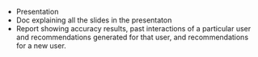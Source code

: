 * Presentation
* Doc explaining all the slides in the presentaton
* Report showing accuracy results, past interactions of a particular user and recommendations generated for that user, and recommendations for a new user.
